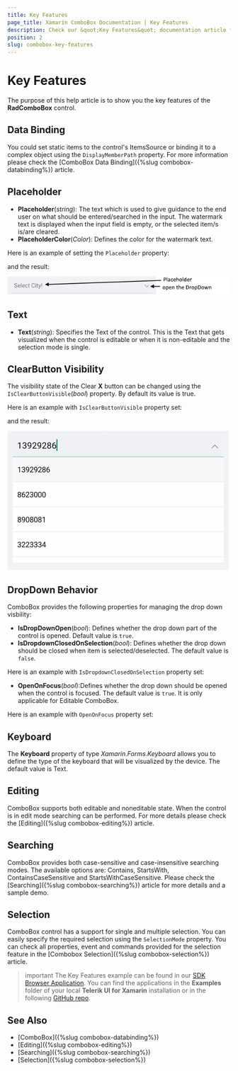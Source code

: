 ```yaml
---
title: Key Features
page_title: Xamarin ComboBox Documentation | Key Features
description: Check our &quot;Key Features&quot; documentation article for Telerik ComboBox for Xamarin control.
position: 2
slug: combobox-key-features
---
```


# Key Features

The purpose of this help article is to show you the key features of the **RadComboBox** control. 

## Data Binding

You could set static items to the control's ItemsSource or binding it to a complex object using the `DisplayMemberPath` property. For more information please check the [ComboBox Data Binding]({%slug combobox-databinding%}) article.

## Placeholder

* **Placeholder**(*string*): The text which is used to give guidance to the end user on what should be entered/searched in the input. The watermark text is displayed when the input field is empty, or the selected item/s is/are cleared. 
* **PlaceholderColor**(*Color*): Defines the color for the watermark text. 

Here is an example of setting the `Placeholder` property:

<snippet id='combobox-keyfeatures-placeholder'/>

and the result:

![ComboBox Placeholder](images/combobox-visual-structure.png)

## Text

* **Text**(*string*): Specifies the Text of the control. This is the Text that gets visualized when the control is editable or when it is non-editable and the selection mode is single.

## ClearButton Visibility

The visibility state of the Clear **X** button can be changed using the `IsClearButtonVisible`(*bool*) property. By default its value is true.

Here is an example with `IsClearButtonVisible` property set:

<snippet id='combobox-keyfeatures-clearbuttonvisible-false'/>

and the result: 

![ComboBox Clear Button Visibility](images/combobox-clearbuttonvisibility.png)

## DropDown Behavior

ComboBox provides the following properties for managing the drop down visbility:

* **IsDropDownOpen**(*bool*): Defines whether the drop down part of the control is opened. Default value is `true`. 
* **IsDropdownClosedOnSelection**(*bool*): Defines whether the drop down should be closed when item is selected/deselected. The default value is `false`.

Here is an example with `IsDropdownClosedOnSelection` property set:

<snippet id='combobox-keyfeatures-dropdownvisibility-isdropdownclosed'/>

* **OpenOnFocus**(*bool*):Defines whether the drop down should be opened when the control is focused. The default value is `true`. It is only applicable for Editable ComboBox.

Here is an example with `OpenOnFocus` property set:

<snippet id='combobox-keyfeatures-dropdownvisibility-openonfocus'/>

## Keyboard

The **Keyboard** property of type *Xamarin.Forms.Keyboard* allows you to define the type of the keyboard that will be visualized by the device. The default value is Text.

## Editing

ComboBox supports both editable and noneditable state. When the control is in edit mode searching can be performed. For more details please check the [Editing]({%slug combobox-editing%}) article.

## Searching

ComboBox provides both case-sensitive and case-insensitive searching modes. The available options are: Contains, StartsWith, ContainsCaseSensitive and StartsWithCaseSensitive. Please check the [Searching]({%slug combobox-searching%}) article for more details and a sample demo. 

## Selection

ComboBox control has a support for single and multiple selection. You can easily specify the required selection using the `SelectionMode` property. You can check all properties, event and commands provided for the selection feature in the [Combobox Selection]({%slug combobox-selection%}) article.

>important The Key Features example can be found in our [SDK Browser Application](developer-focused-examples). You can find the applications in the **Examples** folder of your local **Telerik UI for Xamarin** installation or in the following [GitHub repo](https://github.com/telerik/xamarin-forms-sdk).

## See Also

- [ComboBox]({%slug combobox-databinding%}) 
- [Editing]({%slug combobox-editing%}) 
- [Searching]({%slug combobox-searching%}) 
- [Selection]({%slug combobox-selection%}) 
